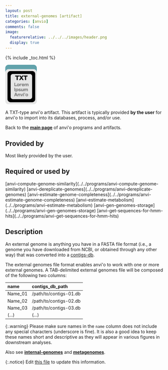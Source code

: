```yaml
---
layout: post
title: external-genomes [artifact]
categories: [anvio]
comments: false
image:
  featurerelative: ../../../images/header.png
  display: true
---
```



{% include _toc.html %}


<img src="../../images/icons/TXT.png" alt="TXT" style="width:100px; border:none" />

A TXT-type anvi'o artifact. This artifact is typically provided **by the user** for anvi'o to import into its databases, process, and/or use.

Back to the **[main page](../../)** of anvi'o programs and artifacts.

## Provided by


Most likely provided by the user.


## Required or used by

<p style="text-align: left" markdown="1"><span class="artifact-r">[anvi-compute-genome-similarity](../../programs/anvi-compute-genome-similarity)</span> <span class="artifact-r">[anvi-dereplicate-genomes](../../programs/anvi-dereplicate-genomes)</span> <span class="artifact-r">[anvi-estimate-genome-completeness](../../programs/anvi-estimate-genome-completeness)</span> <span class="artifact-r">[anvi-estimate-metabolism](../../programs/anvi-estimate-metabolism)</span> <span class="artifact-r">[anvi-gen-genomes-storage](../../programs/anvi-gen-genomes-storage)</span> <span class="artifact-r">[anvi-get-sequences-for-hmm-hits](../../programs/anvi-get-sequences-for-hmm-hits)</span></p>

## Description

An external genome is anything you have in a FASTA file format (i.e., a genome you have downloaded from NCBI, or obtained through any other way) that was converted into a <span class="artifact-n">[contigs-db](/software/anvio/help/artifacts/contigs-db)</span>.

The external genomes file format enables anvi'o to work with one or more external genomes. A TAB-delimited external genomes file will be composed of the following two columns:

|name|contigs_db_path|
|:--|:--|
|Name_01|/path/to/contigs-01.db|
|Name_02|/path/to/contigs-02.db|
|Name_03|/path/to/contigs-03.db|
|(...)|(...)|

{:.warning}
Please make sure names in the `name` column does not include any special characters (underscore is fine). It is also a good idea to keep these names short and descriptive as they will appear in various figures in downstream analyses.

Also see **<span class="artifact-n">[internal-genomes](/software/anvio/help/artifacts/internal-genomes)</span>** and **<span class="artifact-n">[metagenomes](/software/anvio/help/artifacts/metagenomes)</span>**.


{:.notice}
Edit [this file](https://github.com/merenlab/anvio/tree/master/anvio/docs/artifacts/external-genomes.md) to update this information.

